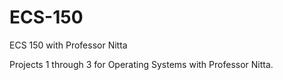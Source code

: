 # ECS-150
ECS 150 with Professor Nitta

Projects 1 through 3 for Operating Systems with Professor Nitta.
